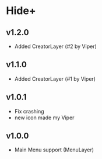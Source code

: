 # Hide+
## v1.2.0
* Added CreatorLayer (#2 by Viper)
## v1.1.0
* Added CreatorLayer (#1 by Viper)
## v1.0.1
* Fix crashing
* new icon made my Viper
## v1.0.0
* Main Menu support (MenuLayer)
